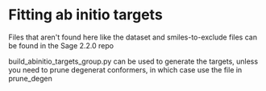 # Fitting ab initio targets

Files that aren't found here like the dataset and smiles-to-exclude files can be found in the Sage 2.2.0 repo

build_abinitio_targets_group.py can be used to generate the targets, unless you need to prune degenerat conformers, in which case use the file in prune_degen
